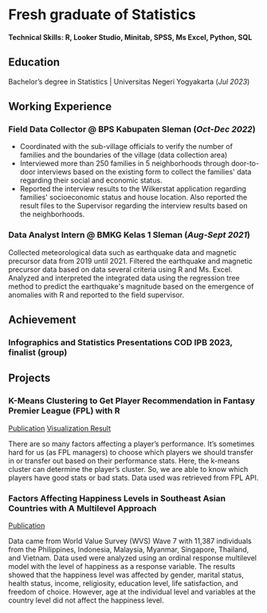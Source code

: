 # Fresh graduate of Statistics

#### Technical Skills: R, Looker Studio, Minitab, SPSS, Ms Excel, Python, SQL 

## Education
Bachelor’s degree in Statistics | Universitas Negeri Yogyakarta (_Jul 2023_)

## Working Experience
### Field Data Collector @ BPS Kabupaten Sleman (_Oct-Dec 2022_)
- Coordinated with the sub-village officials to verify the number of families and the boundaries of the village (data collection area)
- Interviewed more than 250 families in 5 neighborhoods through door-to-door interviews based on the existing form to collect the families' data regarding their social and economic status.
- Reported the interview results to the Wilkerstat application regarding families' socioeconomic status and house location. Also reported the result files to the Supervisor regarding the interview results based on the neighborhoods.

### Data Analyst Intern @ BMKG Kelas 1 Sleman (_Aug-Sept 2021_)
Collected meteorological data such as earthquake data and magnetic precursor data from 2019 until 2021.
Filtered the earthquake and magnetic precursor data based on data several criteria using R and Ms. Excel.
Analyzed and interpreted the integrated data using the regression tree method to predict the earthquake's magnitude based on the emergence of anomalies with R and reported to the field supervisor.

## Achievement
### Infographics and Statistics Presentations COD IPB 2023, finalist (group)

## Projects
### K-Means Clustering to Get Player Recommendation in Fantasy Premier League (FPL) with R
[Publication](https://medium.com/@rd.oktiva/k-means-clustering-to-get-player-recommendation-in-fantasy-premier-league-fpl-for-the-gw-21-with-4ac6f406c12c)
[Visualization Result](https://lookerstudio.google.com/reporting/3cdad439-6bfe-491e-8eb4-3cc4c3855a2d/page/nPXkD)

There are so many factors affecting a player’s performance. It’s sometimes hard for us (as FPL managers) to choose which players we should transfer in or transfer out based on their performance stats. Here, the k-means cluster can determine the player’s cluster. So, we are able to know which players have good stats or bad stats. Data used was retrieved from FPL API.

### Factors Affecting Happiness Levels in Southeast Asian Countries with A Multilevel Approach
[Publication](https://jurnal.usk.ac.id/natural/article/view/36076/20254)

Data came from World Value Survey (WVS) Wave 7 with 11,387 individuals from the Philippines, Indonesia, Malaysia, Myanmar, Singapore, Thailand, and Vietnam. Data used were analyzed using an ordinal response multilevel model with the level of happiness as a response variable. The results showed that the happiness level was affected by gender, marital status, health status, income, religiosity, education level, life satisfaction, and freedom of choice. However, age at the individual level and variables at the country level did not affect the happiness level.
